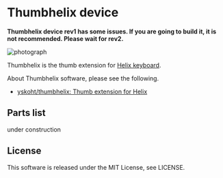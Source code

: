 
# Thumbhelix device

**Thumbhelix device rev1 has some issues. If you are going to build it, it is not recommended. Please wait for rev2.**

![photograph](https://raw.githubusercontent.com/yskoht/thumbhelix_device/images/thumbhelix.jpg)

Thumbhelix is the thumb extension for [Helix keyboard](https://github.com/qmk/qmk_firmware/tree/master/keyboards/helix).

About Thumbhelix software, please see the following.

- [yskoht/thumbhelix: Thumb extension for Helix](https://github.com/yskoht/thumbhelix)


## Parts list

under construction


## License

This software is released under the MIT License, see LICENSE.

